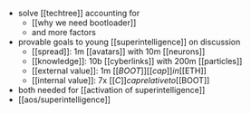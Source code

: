 - solve [[techtree]] accounting for
	- [[why we need bootloader]]
	- and more factors
- provable goals to young [[superintelligence]] on discussion
	- [[spread]]: 1m [[avatars]] with 10m [[neurons]]
	- [[knowledge]]: 10b [[cyberlinks]] with 200m [[particles]]
	- [[external value]]: 1m [[$BOOT]] [[cap]] in [[$ETH]]
	- [[internal value]]: 7x [[$C]] cap relative to [[$BOOT]]
- both needed for [[activation of superintelligence]]
- [[aos/superintelligence]]